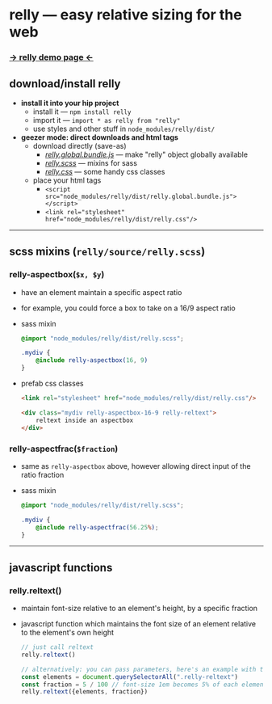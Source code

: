 
# relly — easy relative sizing for the web

### [→ relly demo page ←](https://chasemoskal.com/relly/)

## download/install relly

- **install it into your hip project**
	- install it — `npm install relly`
	- import it — `import * as relly from "relly"`
	- use styles and other stuff in `node_modules/relly/dist/`
- **geezer mode: direct downloads and html tags**
	- download directly (save-as)
		- [*relly.global.bundle.js*](https://github.com/chase-moskal/relly/raw/gh-pages/dist/relly.global.bundle.js) — make "relly" object globally available
		- [*relly.scss*](https://github.com/chase-moskal/relly/raw/gh-pages/source/relly.scss) — mixins for sass
		- [*relly.css*](https://github.com/chase-moskal/relly/raw/gh-pages/dist/relly.css) — some handy css classes
	- place your html tags
		- `<script src="node_modules/relly/dist/relly.global.bundle.js"></script>`
		- `<link rel="stylesheet" href="node_modules/relly/dist/relly.css"/>`

----

## scss mixins (`relly/source/relly.scss`)

### relly-aspectbox(`$x, $y`)

- have an element maintain a specific aspect ratio

- for example, you could force a box to take on a 16/9 aspect ratio

- sass mixin
	```scss
	@import "node_modules/relly/dist/relly.scss";

	.mydiv {
		@include relly-aspectbox(16, 9)
	}
	```

- prefab css classes
	```html
	<link rel="stylesheet" href="node_modules/relly/dist/relly.css"/>

	<div class="mydiv relly-aspectbox-16-9 relly-reltext">
		reltext inside an aspectbox
	</div>
	```

### relly-aspectfrac(`$fraction`)

- same as `relly-aspectbox` above, however allowing direct input of the ratio fraction

- sass mixin
	```scss
	@import "node_modules/relly/dist/relly.scss";

	.mydiv {
		@include relly-aspectfrac(56.25%);
	}
	```

----

## javascript functions

### relly.reltext()

- maintain font-size relative to an element's height, by a specific fraction

- javascript function which maintains the font size of an element relative to 
the element's own height

	```js
	// just call reltext
	relly.reltext()

	// alternatively: you can pass parameters, here's an example with the defaults
	const elements = document.querySelectorAll(".relly-reltext")
	const fraction = 5 / 100 // font-size 1em becomes 5% of each element's height
	relly.reltext({elements, fraction})
	```
